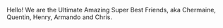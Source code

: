 Hello!  We are the Ultimate Amazing Super Best Friends, aka 
Chermaine, Quentin, Henry, Armando and Chris.
